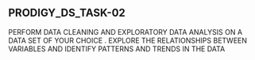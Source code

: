 ## PRODIGY_DS_TASK-02
PERFORM DATA CLEANING AND EXPLORATORY DATA ANALYSIS ON A DATA SET OF YOUR CHOICE . EXPLORE THE RELATIONSHIPS BETWEEN VARIABLES AND IDENTIFY PATTERNS AND TRENDS IN THE DATA

